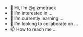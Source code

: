 - 👋 Hi, I’m @gizmotrack
- 👀 I’m interested in ...
- 🌱 I’m currently learning ...
- 💞️ I’m looking to collaborate on ...
- 📫 How to reach me ...

<!---
gizmotrack/gizmotrack is a ✨ special ✨ repository because its `README.md` (this file) appears on your GitHub profile.
You can click the Preview link to take a look at your changes.
--->
